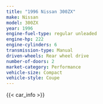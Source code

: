 ```yaml
---
title: "1996 Nissan 300ZX"
make: Nissan
model: 300ZX
year: 1996
engine-fuel-type: regular unleaded
engine-hp: 222
engine-cylinders: 6
transmission-type: Manual
driven-wheels: Rear wheel drive
number-of-doors: 2
market-category: Performance
vehicle-size: Compact
vehicle-style: Coupe
---
```


{{< car_info >}}
